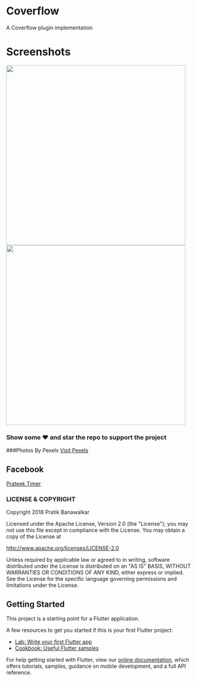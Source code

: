 # Coverflow
A Coverflow plugin implementation
# Screenshots
 <img height="480px" src="images/first.png">  <img height="480px" src="images/simple_coverflow.png">


### Show some :heart: and star the repo to support the project
###Photos By Pexels <a href="https://www.pexels.com/">Visit Pexels</a>
## Facebook
[Prateek Timer](https://www.facebook.com/pbanawalkar)
### LICENSE & COPYRIGHT
Copyright 2018 Pratik Banawalkar

Licensed under the Apache License, Version 2.0 (the "License");
you may not use this file except in compliance with the License.
You may obtain a copy of the License at

   http://www.apache.org/licenses/LICENSE-2.0

Unless required by applicable law or agreed to in writing, software
distributed under the License is distributed on an "AS IS" BASIS,
WITHOUT WARRANTIES OR CONDITIONS OF ANY KIND, either express or implied.
See the License for the specific language governing permissions and
limitations under the License.

## Getting Started

This project is a starting point for a Flutter application.

A few resources to get you started if this is your first Flutter project:

- [Lab: Write your first Flutter app](https://flutter.io/docs/get-started/codelab)
- [Cookbook: Useful Flutter samples](https://flutter.io/docs/cookbook)

For help getting started with Flutter, view our 
[online documentation](https://flutter.io/docs), which offers tutorials, 
samples, guidance on mobile development, and a full API reference.

